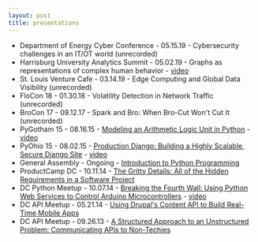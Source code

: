 ```yaml
---
layout: post
title: presentations
---
```


* Department of Energy Cyber Conference - 05.15.19 - Cybersecurity challenges in an IT/OT world (unrecorded)
* Harrisburg University Analytics Summit - 05.02.19 - Graphs as representations of complex human behavior - [video](https://livestream.com/HU/datasummit/videos/190759109)
* St. Louis Venture Cafe - 03.14.19 - Edge Computing and Global Data Visibility (unrecorded)
* FloCon 18 - 01.30.18 - Volatility Detection in Network Traffic (unrecorded)
* BroCon 17 - 09.12.17 - Spark and Bro: When Bro-Cut Won't Cut It (unrecorded)
* PyGotham 15 - 08.16.15 - [Modeling an Arithmetic Logic Unit in Python](/presentations/pygotham2015/) - [video](http://pyvideo.org/video/3784/modeling-an-arithmetic-logic-unit-in-python)
* PyOhio 15 - 08.02.15 - [Production Django: Building a Highly Scalable, Secure Django Site](/presentations/pyohio2015/) - [video](http://www.pyvideo.org/video/3712/production-django-building-a-highly-scalable-se)
* General Assembly - Ongoing - [Introduction to Python Programming](/presentations/intro_to_python/deck.pdf)
* ProductCamp DC - 10.11.14 - [The Gritty Details: All of the Hidden Requirements in a Software Project](http://lanyrd.com/2014/pcampdc2014/sddymb/)
* DC Python Meetup - 10.07.14 - [Breaking the Fourth Wall: Using Python Web Services to Control Arduino Microcontrollers](/presentations/raspberry_pi/index.html) - [video](https://www.youtube.com/watch?v=jJ5JbYK4QKo&feature=youtu.be)
* DC API Meetup - 05.21.14 - [Using Drupal's Content API to Build Real-Time Mobile Apps](/presentations/drupal_content_api/index.html)
* DC API Meetup - 09.26.13 - [A Structured Approach to an Unstructured Problem: Communicating APIs to Non-Techies](/presentations/dc_api/index.html)